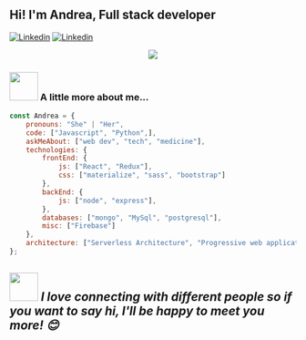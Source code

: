 <h2>Hi! I'm Andrea, Full stack developer</h2>

[![Linkedin](https://img.shields.io/badge/-Linkendin-blue?style=flat-square&logo=Linkedin&logoColor=white&link=https://www.linkedin.com/in/andrea-ovalles-developer/)](https://www.linkedin.com/in/andrea-ovalles-developer/) [![Linkedin](https://img.shields.io/badge/-andreaovallesc@gmail.com-red?style=flat-square&logo=Gmail&logoColor=white&link=andreaovallesc@gmail.com)](andreaovallesc@gmail.com)


<p align="center">
    <img src="https://media3.giphy.com/media/L1R1tvI9svkIWwpVYr/giphy.gif?cid=790b76114c6a1aa280c6b29ffda46ae6d9eef05ad9bf05cb&rid=giphy.gif&ct=g" >
</p>

### <img src="https://media.giphy.com/media/VgCDAzcKvsR6OM0uWg/giphy.gif" width="50"> A little more about me...  

```js
const Andrea = {
    pronouns: "She" | "Her",
    code: ["Javascript", "Python",],
    askMeAbout: ["web dev", "tech", "medicine"],
    technologies: {
        frontEnd: {
            js: ["React", "Redux"],
            css: ["materialize", "sass", "bootstrap"]
        },
        backEnd: {
            js: ["node", "express"],
        },
        databases: ["mongo", "MySql", "postgresql"],
        misc: ["Firebase"]
    },
    architecture: ["Serverless Architecture", "Progressive web applications", "Single page applications"],   
};

```

<img src="https://media.giphy.com/media/LnQjpWaON8nhr21vNW/giphy.gif" width="50"> <em><b>I love connecting with different people</b> so if you want to say <b>hi, I'll be happy to meet you more!</b> 😊</em>
---
